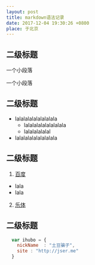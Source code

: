 ```yaml
---
layout: post
title: markdown语法记录
date: 2017-12-04 19:30:26 +0800
place: 于北京
---
```



## 二级标题

一个小段落

一个小段落

## 二级标题
* lalalalalalalalalala
  * lalalalalalalalalala
  * lalalalalalal
* lalalalalalalalalala

## 二级标题
1. [百度](http://www.baidu.com)
  * lala
  * lala
2. [乐体](http://www.lesports.com)

## 二级标题
```javascript
  var ihubo = {
    nickName  : "土豆骗子",
    site : "http://jser.me"
  }
```


